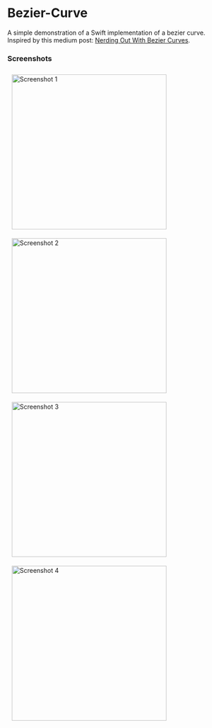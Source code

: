 # Bezier-Curve
A simple demonstration of a Swift implementation of a bezier curve. Inspired by this medium post: [Nerding Out With Bezier Curves](https://medium.com/@nashvail/nerding-out-with-bezier-curves-6e3c0bc48e2f#.ipll91xv4).

### Screenshots
<a href="http://imgur.com/eKbtfmU.png">
    <img src="http://imgur.com/eKbtfmU.png" width="350" style="margin: 10px;" alt="Screenshot 1">
</a>
<a href="http://imgur.com/xplX2II.png">
    <img src="http://imgur.com/xplX2II.png" width="350" style="margin: 10px;" alt="Screenshot 2">
</a>
<a href="http://imgur.com/5GLkdrD.png">
    <img src="http://imgur.com/5GLkdrD.png" width="350" style="margin: 10px;" alt="Screenshot 3">
</a>
<a href="http://imgur.com/8GVcLB5.png">
    <img src="http://imgur.com/8GVcLB5.png" width="350" style="margin: 10px;" alt="Screenshot 4">
</a>
